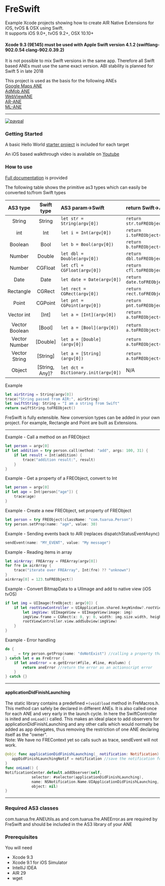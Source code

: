 # FreSwift

Example Xcode projects showing how to create AIR Native Extensions for iOS, tvOS & OSX using Swift.   
It supports iOS 9.0+, tvOS 9.2+, OSX 10.10+

#### Xcode 9.3 (9E145) must be used with Apple Swift version 4.1.2 (swiftlang-902.0.54 clang-902.0.39.2)
It is not possible to mix Swift versions in the same app. Therefore all Swift based ANEs must use the same exact version.
ABI stability is planned for Swift 5 in late 2018

This project is used as the basis for the following ANEs   
[Google Maps ANE](https://github.com/tuarua/Google-Maps-ANE)       
[AdMob ANE](https://github.com/tuarua/AdMob-ANE)   
[WebViewANE](https://github.com/tuarua/WebViewANE)    
[AR-ANE](https://github.com/tuarua/AR-ANE)     
[ML-ANE](https://github.com/tuarua/ML-ANE)


-------------

[![paypal](https://www.paypalobjects.com/en_US/i/btn/btn_donateCC_LG.gif)](https://www.paypal.com/cgi-bin/webscr?cmd=_s-xclick&hosted_button_id=5UR2T52J633RC)

### Getting Started

A basic Hello World [starter project](/starter_projects) is included for each target

An iOS based walkthrough video is available on [Youtube](https://www.youtube.com/watch?v=pjZPzo1A6Ro)

### How to use

[Full documentation](https://tuarua.github.io/swiftdocs/freswift/index.html) is provided   

The following table shows the primitive as3 types which can easily be converted to/from Swift types

| AS3 type | Swift type | AS3 param->Swift | return Swift->AS3 |
|:--------:|:--------:|:--------------|:-----------|
| String | String | `let str = String(argv[0])` | `return str.toFREObject()`|
| int | Int | `let i = Int(argv[0])` | `return i.toFREObject()`|
| Boolean | Bool | `let b = Bool(argv[0])` | `return b.toFREObject()`|
| Number | Double | `let dbl = Double(argv[0])` | `return dbl.toFREObject()`|
| Number | CGFloat | `let cfl = CGFloat(argv[0])` | `return cfl.toFREObject()`|
| Date | Date | `let date = Date(argv[0])` | `return date.toFREObject()`|
| Rectangle | CGRect | `let rect = CGRect(argv[0])` | `return rect.toFREObject()` |
| Point | CGPoint | `let pnt = CGPoint(argv[0])` | `return pnt.toFREObject()` |
| Vector int | [Int] | `let a = [Int](argv[0])` | `return a.toFREObject()`|
| Vector Boolean | [Bool] | `let a = [Bool](argv[0])` | `return a.toFREObject()`|
| Vector Number | [Double] | `let a = [Double](argv[0])` | `return a.toFREObject()`|
| Vector String | [String] | `let a = [String](argv[0])` | `return a.toFREObject()`|
| Object | [String, Any]? | `let dct = Dictionary.init(argv[0])` | N/A |

Example

```swift
let airString = String(argv[0])
trace("String passed from AIR:", airString)
let swiftString: String = "I am a string from Swift"
return swiftString.toFREObject()
```

FreSwift is fully extensible. New conversion types can be added in your own project. For example, Rectangle and Point are built as Extensions.

----------

Example - Call a method on an FREObject

```swift
let person = argv[0]
if let addition = try person.call(method: "add", args: 100, 31) {
    if let result = Int(addition) {
        trace("addition result:", result)
    }
}
```

Example - Get a property of a FREObject, convert to Int

```swift
let person = argv[0]
if let age = Int(person["age"]) {
    trace(age)
}
```

Example - Create a new FREObject, set property of FREObject

```swift
let person = try FREObject(className: "com.tuarua.Person")
try person.setProp(name: "age", value: 30)
```

Example - Sending events back to AIR  (replaces dispatchStatusEventAsync)

```swift
sendEvent(name: "MY_EVENT", value: "My message")
```

Example - Reading items in array

```swift
let airArray: FREArray = FREArray(argv[0])
for fre in airArray {
    trace("iterate over FREArray", Int(fre) ?? "unknown")
}
airArray[0] = 123.toFREObject()
```

Example - Convert BitmapData to a UIImage and add to native view (iOS tvOS)

```swift
if let img = UIImage(freObject: argv[0]) {
    if let rootViewController = UIApplication.shared.keyWindow?.rootViewController {
        let imgView: UIImageView = UIImageView(image: img)
        imgView.frame = CGRect(x: 0, y: 0, width: img.size.width, height: img.size.height)
        rootViewController.view.addSubview(imgView)
    }
}
```
  
Example - Error handling

```swift
do {
    _ = try person.getProp(name: "doNotExist") //calling a property that doesn't exist
} catch let e as FreError {
    if let aneError = e.getError(#file, #line, #column) {
        return aneError //return the error as an actionscript error
    }
} catch {}
```
----------

#### applicationDidFinishLaunching
The static library contains a predefined `+(void)load` method in FreMacros.h. This method can safely be declared in different ANEs.
It is also called once for each ANE and very early in the launch cycle. In here the SwiftController is inited and `onLoad()` called.
This makes an ideal place to add observers for applicationDidFinishLaunching and any other calls which would normally be added as app delegates, thus removing the restriction of one ANE declaring itself as the "owner".   
Note: We have no FREContext yet so calls such as trace, sendEvent will not work.

```swift
@objc func applicationDidFinishLaunching(_ notification: Notification) {
   appDidFinishLaunchingNotif = notification //save the notification for later
}
func onLoad() {
NotificationCenter.default.addObserver(self, 
            selector: #selector(applicationDidFinishLaunching),
            name: NSNotification.Name.UIApplicationDidFinishLaunching, 
            object: nil)      
}
```
----------

### Required AS3 classes
com.tuarua.fre.ANEUtils.as and com.tuarua.fre.ANEError.as are required by FreSwift and should be included in the AS3 library of your ANE


### Prerequisites

You will need

- Xcode 9.3
- Xcode 9.1 for iOS Simulator
- IntelliJ IDEA
- AIR 29
- wget
